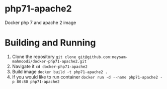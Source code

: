 # php71-apache2
Docker php 7 and apache 2 image

# Building and Running
1. Clone the repository `git clone git@github.com:meysam-mahmoodi/docker-php71-apache2.git`
2. Navigate it `cd docker-php71-apache2`
3. Build image `docker build -t php71-apache2 .`
4. If you would like to run container `docker run -d --name php71-apache2 -p 80:80 php71-apache2`

